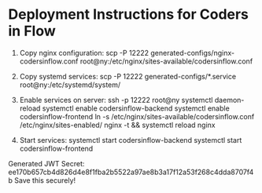 
Deployment Instructions for Coders in Flow
========================================

1. Copy nginx configuration:
   scp -P 12222 generated-configs/nginx-codersinflow.conf root@ny:/etc/nginx/sites-available/codersinflow.conf
   
2. Copy systemd services:
   scp -P 12222 generated-configs/*.service root@ny:/etc/systemd/system/
   
3. Enable services on server:
   ssh -p 12222 root@ny
   systemctl daemon-reload
   systemctl enable codersinflow-backend
   systemctl enable codersinflow-frontend
   ln -s /etc/nginx/sites-available/codersinflow.conf /etc/nginx/sites-enabled/
   nginx -t && systemctl reload nginx

4. Start services:
   systemctl start codersinflow-backend
   systemctl start codersinflow-frontend

Generated JWT Secret: ee170b657cb4d826d4e8f1fba2b5522a97ae8b3a17f12a53f268c4dda8707f4b
Save this securely!
